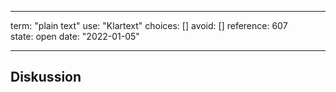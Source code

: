 
---
term:      "plain text"
use:       "Klartext"
choices:   []
avoid:     []
reference: 607        
state:     open
date:      "2022-01-05"

---

## Diskussion

